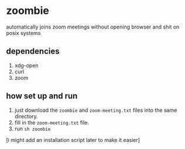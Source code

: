 # zoombie        
automatically joins zoom meetings without opening browser and shit on posix systems

## dependencies
1. xdg-open
2. curl
3. zoom


## how set up and run
1. just download the `zoombie` and `zoom-meeting.txt` files into the same directory.
2. fill in the `zoom-meeting.txt` file.
3. run `sh zoombie`

[i might add an installation script later to make it easier]
